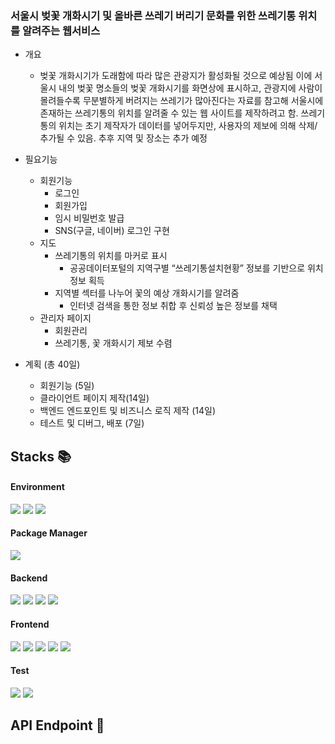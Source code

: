 ### 서울시 벚꽃 개화시기 및 올바른 쓰레기 버리기 문화를 위한 쓰레기통 위치를 알려주는 웹서비스

- 개요
    - 벚꽃 개화시기가 도래함에 따라 많은 관광지가 활성화될 것으로 예상됨 이에 서울시 내의 벚꽃 명소들의 벚꽃 개화시기를 화면상에 표시하고, 관광지에 사람이 몰려들수록 무분별하게 버려지는 쓰레기가 많아진다는 자료를 참고해 서울시에 존재하는 쓰레기통의 위치를 알려줄 수 있는 웹 사이트를 제작하려고 함. 쓰레기통의 위치는 초기 제작자가 데이터를 넣어두지만, 사용자의 제보에 의해 삭제/추가될 수 있음. 추후 지역 및 장소는 추가 예정
- 필요기능
    - 회원기능
        - 로그인
        - 회원가입
        - 임시 비밀번호 발급
        - SNS(구글, 네이버) 로그인 구현
    - 지도
        - 쓰레기통의 위치를 마커로 표시
            - 공공데이터포털의 지역구별 “쓰레기통설치현황” 정보를 기반으로 위치정보 획득
        - 지역별 섹터를 나누어 꽃의 예상 개화시기를 알려줌
            - 인터넷 검색을 통한 정보 취합 후 신뢰성 높은 정보를 채택
    - 관리자 페이지
        - 회원관리
        - 쓰레기통, 꽃 개화시기 제보 수렴

- 계획 (총 40일)
    - 회원기능 (5일)
    - 클라이언트 페이지 제작(14일)
    - 백엔드 엔드포인트 및 비즈니스 로직 제작 (14일)
    - 테스트 및 디버그, 배포 (7일)

## Stacks 📚

#### Environment
<span>
    <img src="https://img.shields.io/badge/IntelliJ-000000?style=for-the-badge&logo=IntelliJIDEA&logoColor=white">
    <img src="https://img.shields.io/badge/Github-181717?style=for-the-badge&logo=Github&logoColor=white">
    <img src="https://img.shields.io/badge/Git-F05032?style=for-the-badge&logo=Git&logoColor=white">
</span>

#### Package Manager
<img src="https://img.shields.io/badge/Npm-CB3837?style=for-the-badge&logo=Npm&logoColor=white">

#### Backend
<span>
    <img src="https://img.shields.io/badge/Spring Boot-6DB340?style=for-the-badge&logo=SpringBoot&logoColor=white">
    <img src="https://img.shields.io/badge/Java-007396?style=for-the-badge&logo=openjdk&logoColor=white">
    <img src="https://img.shields.io/badge/MariaDB-003545?style=for-the-badge&logo=MariaDB&logoColor=white">
    <img src="https://img.shields.io/badge/Spring Security-6DB340?style=for-the-badge&logo=SpringSecurity&logoColor=white">
</span>

#### Frontend
<span>
    <img src="https://img.shields.io/badge/React-61DBFB?style=for-the-badge&logo=React&logoColor=black">
    <img src="https://img.shields.io/badge/Javascript-F7DF1E?style=for-the-badge&logo=JavaScript&logoColor=black">
    <img src="https://img.shields.io/badge/Mui-007FFF?style=for-the-badge&logo=Mui&logoColor=white">
    <img src="https://img.shields.io/badge/Sass-CC6699?style=for-the-badge&logo=Sass&logoColor=white">
    <img src="https://img.shields.io/badge/Vite-646CFF?style=for-the-badge&logo=Vite&logoColor=white">
</span>

#### Test
<span>
    <img src="https://img.shields.io/badge/Postman-FF6C37?style=for-the-badge&logo=Postman&logoColor=white">
    <img src="https://img.shields.io/badge/Junit5-25A162?style=for-the-badge&logo=Junit5&logoColor=white">
</span>

## API Endpoint 📢

  
